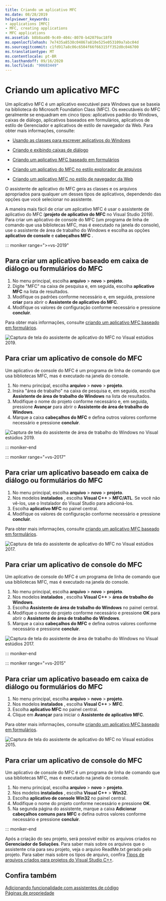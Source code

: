 ```yaml
---
title: Criando um aplicativo MFC
ms.date: 08/28/2019
helpviewer_keywords:
- applications [MFC]
- MFC, creating applications
- MFC applications
ms.assetid: b8b8aa08-9c49-404c-8078-b42079ac18f0
ms.openlocfilehash: 7e7435a8538c04867a810e525e053109a7abc04d
ms.sourcegitcommit: c1fd917a8c06c6504f66f66315ff352d0c046700
ms.translationtype: MT
ms.contentlocale: pt-BR
ms.lasthandoff: 09/16/2020
ms.locfileid: "90683449"
---
```

# <a name="creating-an-mfc-application"></a>Criando um aplicativo MFC

Um aplicativo MFC é um aplicativo executável para Windows que se baseia na biblioteca do Microsoft Foundation Class (MFC). Os executáveis do MFC geralmente se enquadram em cinco tipos: aplicativos padrão do Windows, caixas de diálogo, aplicativos baseados em formulários, aplicativos de estilo de Gerenciador e aplicativos de estilo de navegador da Web. Para obter mais informações, consulte:

- [Usando as classes para escrever aplicativos do Windows](../../mfc/using-the-classes-to-write-applications-for-windows.md)

- [Criando e exibindo caixas de diálogo](../../mfc/creating-and-displaying-dialog-boxes.md)

- [Criando um aplicativo MFC baseado em formulários](../../mfc/reference/creating-a-forms-based-mfc-application.md)

- [Criando um aplicativo do MFC no estilo explorador de arquivos](../../mfc/reference/creating-a-file-explorer-style-mfc-application.md)

- [Criando um aplicativo MFC no estilo de navegador da Web](../../mfc/reference/creating-a-web-browser-style-mfc-application.md)

O assistente de aplicativo do MFC gera as classes e os arquivos apropriados para qualquer um desses tipos de aplicativos, dependendo das opções que você selecionar no assistente.

A maneira mais fácil de criar um aplicativo MFC é usar o assistente de aplicativo do MFC (**projeto de aplicativo do MFC** no Visual Studio 2019). Para criar um aplicativo de console do MFC (um programa de linha de comando que usa bibliotecas MFC, mas é executado na janela do console), use o assistente de área de trabalho do Windows e escolha as opções **aplicativo de console** e **cabeçalhos MFC** .

::: moniker range=">=vs-2019"

## <a name="to-create-an-mfc-forms-or-dialog-based-application"></a>Para criar um aplicativo baseado em caixa de diálogo ou formulários do MFC

1. No menu principal, escolha **arquivo** > **novo** > **projeto**.
1. Digite "MFC" na caixa de pesquisa e, em seguida, escolha **aplicativo MFC** na lista de resultados.
1. Modifique os padrões conforme necessário e, em seguida, pressione **criar** para abrir o **Assistente de aplicativo do MFC**.
1. Modifique os valores de configuração conforme necessário e pressione **concluir**.

Para obter mais informações, consulte [criando um aplicativo MFC baseado em formulários](creating-a-forms-based-mfc-application.md).

![Captura de tela do assistente de aplicativo do MFC no Visual estúdios 2019.](media/mfc-app-wizard.png)

## <a name="to-create-an-mfc-console-application"></a>Para criar um aplicativo de console do MFC

Um aplicativo de console do MFC é um programa de linha de comando que usa bibliotecas MFC, mas é executado na janela do console.

1. No menu principal, escolha **arquivo** > **novo** > **projeto**.
1. Insira "área de trabalho" na caixa de pesquisa e, em seguida, escolha **Assistente de área de trabalho do Windows** na lista de resultados.
1. Modifique o nome do projeto conforme necessário e, em seguida, pressione **Avançar** para abrir o **Assistente de área de trabalho do Windows**.
1. Marque a caixa **cabeçalhos do MFC** e defina outros valores conforme necessário e pressione **concluir**.

![Captura de tela do assistente de área de trabalho do Windows no Visual estúdios 2019.](media/windows-desktop-wizard.png)

::: moniker-end

::: moniker range="=vs-2017"

## <a name="to-create-an-mfc-forms-or-dialog-based-application"></a>Para criar um aplicativo baseado em caixa de diálogo ou formulários do MFC

1. No menu principal, escolha **arquivo** > **novo** > **projeto**.
1. Nos modelos **instalados** , escolha **Visual C++**  >  **MFC/ATL**. Se você não vê-los, use o Instalador do Visual Studio para adicioná-los.
1. Escolha **aplicativo MFC** no painel central.
1. Modifique os valores de configuração conforme necessário e pressione **concluir**.

Para obter mais informações, consulte [criando um aplicativo MFC baseado em formulários](creating-a-forms-based-mfc-application.md).

![Captura de tela do assistente de aplicativo do MFC no Visual estúdios 2017.](media/mfc-app-wizard.png)

## <a name="to-create-an-mfc-console-application"></a>Para criar um aplicativo de console do MFC

Um aplicativo de console do MFC é um programa de linha de comando que usa bibliotecas MFC, mas é executado na janela do console.

1. No menu principal, escolha **arquivo** > **novo** > **projeto**.
1. Nos modelos **instalados** , escolha **Visual C++** > **área de trabalho do Windows**.
1. Escolha **Assistente de área de trabalho do Windows** no painel central.
1. Modifique o nome do projeto conforme necessário e pressione **OK** para abrir o **Assistente de área de trabalho do Windows**.
1. Marque a caixa **cabeçalhos do MFC** e defina outros valores conforme necessário e pressione **concluir**.

![Captura de tela do assistente de área de trabalho do Windows no Visual estúdios 2017.](media/windows-desktop-wizard-2017.png)

::: moniker-end

::: moniker range="=vs-2015"

## <a name="to-create-an-mfc-forms-or-dialog-based-application"></a>Para criar um aplicativo baseado em caixa de diálogo ou formulários do MFC

1. No menu principal, escolha **arquivo** > **novo** > **projeto**.
1. Nos modelos **instalados** , escolha **Visual C++** > **MFC**.
1. Escolha **aplicativo MFC** no painel central.
1. Clique em **Avançar** para iniciar o **Assistente de aplicativo MFC**.

Para obter mais informações, consulte [criando um aplicativo MFC baseado em formulários](creating-a-forms-based-mfc-application.md).

![Captura de tela do assistente de aplicativo do MFC no Visual estúdios 2015.](media/mfc-app-wizard-2015.png)

## <a name="to-create-an-mfc-console-application"></a>Para criar um aplicativo de console do MFC

Um aplicativo de console do MFC é um programa de linha de comando que usa bibliotecas MFC, mas é executado na janela do console.

1. No menu principal, escolha **arquivo** > **novo** > **projeto**.
1. Nos modelos **instalados** , escolha **Visual C++** > **Win32**.
1. Escolha **aplicativo de console Win32** no painel central.
1. Modifique o nome do projeto conforme necessário e pressione **OK**.
1. Na segunda página do assistente, marque a caixa **Adicionar cabeçalhos comuns para MFC** e defina outros valores conforme necessário e pressione **concluir**.

::: moniker-end

Após a criação do seu projeto, será possível exibir os arquivos criados no **Gerenciador de Soluções**. Para saber mais sobre os arquivos que o assistente cria para seu projeto, veja o arquivo ReadMe.txt gerado pelo projeto. Para saber mais sobre os tipos de arquivo, confira [Tipos de arquivos criados para projetos do Visual Studio C++](../../build/reference/file-types-created-for-visual-cpp-projects.md).

## <a name="see-also"></a>Confira também

[Adicionando funcionalidade com assistentes de código](../../ide/adding-functionality-with-code-wizards-cpp.md)<br/>
[Páginas de propriedade](../../build/reference/property-pages-visual-cpp.md)
